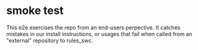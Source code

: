# smoke test

This e2e exercises the repo from an end-users perpective.
It catches mistakes in our install instructions, or usages that fail when called from an "external" repository to rules_swc.
